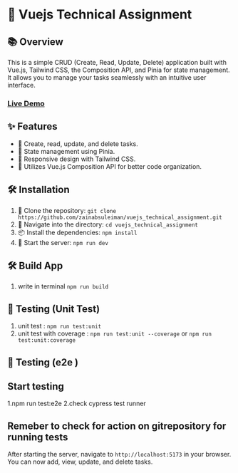 
# 🚀 Vuejs Technical Assignment

## 📚 Overview

This is a simple CRUD (Create, Read, Update, Delete) application built with Vue.js, Tailwind CSS, the Composition API, and Pinia for state management. It allows you to manage your tasks seamlessly with an intuitive user interface.
### [Live Demo](https://vuejs-technical-assignment.vercel.app/#/)


## ✨ Features

- 📝 Create, read, update, and delete tasks.
- 🔄 State management using Pinia.
- 📱 Responsive design with Tailwind CSS.
- 🧩 Utilizes Vue.js Composition API for better code organization.

## 🛠️ Installation

1. 📂 Clone the repository: `git clone https://github.com/zainabsuleiman/vuejs_technical_assignment.git`
2. 🚀 Navigate into the directory: `cd vuejs_technical_assignment`
3. 📦 Install the dependencies: `npm install`
4. 🎉 Start the server: `npm run dev`

## 🛠️ Build App
1. write in terminal `npm run build`

## 🧪 Testing (Unit Test)
1. unit test : `npm run test:unit`
2. unit test with coverage :  `npm run test:unit --coverage` or `npm run test:unit:coverage`

## 🧪 Testing (e2e )


## Start testing
1.npm run test:e2e
2.check cypress test runner
## Remeber to check for action on gitrepository for running tests

After starting the server, navigate to `http://localhost:5173` in your browser. You can now add, view, update, and delete tasks.

